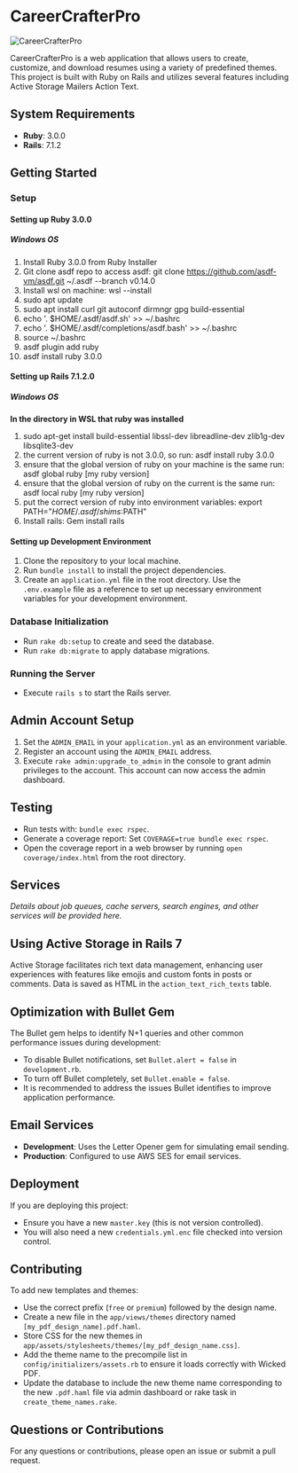 # CareerCrafterPro

![CareerCrafterPro](https://logo-career-crafter-pro.s3.amazonaws.com/logo.png)

CareerCrafterPro is a web application that allows users to create, customize, and download resumes using a variety of predefined themes. This project is built with Ruby on Rails and utilizes several features including Active Storage Mailers Action Text.

## System Requirements

- **Ruby**: 3.0.0
- **Rails**: 7.1.2

## Getting Started

### Setup

#### Setting up Ruby 3.0.0

##### Windows OS
1. Install Ruby 3.0.0 from Ruby Installer
2. Git clone asdf repo to access asdf: git clone https://github.com/asdf-vm/asdf.git ~/.asdf --branch v0.14.0
3. Install wsl on machine: wsl --install
4. sudo apt update
5. sudo apt install curl git autoconf dirmngr gpg build-essential
6. echo '. $HOME/.asdf/asdf.sh' >> ~/.bashrc
7. echo '. $HOME/.asdf/completions/asdf.bash' >> ~/.bashrc
8. source ~/.bashrc
9. asdf plugin add ruby
10. asdf install ruby 3.0.0

#### Setting up Rails 7.1.2.0

##### Windows OS
**In the directory in WSL that ruby was installed**
1. sudo apt-get install build-essential libssl-dev libreadline-dev zlib1g-dev libsqlite3-dev
2. the current version of ruby is not 3.0.0, so run: asdf install ruby 3.0.0
3. ensure that the global version of ruby on your machine is the same run: asdf global ruby [my ruby version]
4. ensure that the global version of ruby on the current  is the same run: asdf local ruby [my ruby version]
5. put the correct version of ruby into environment variables: export PATH="$HOME/.asdf/shims:$PATH"
6. Install rails: Gem install rails


#### Setting up Development Environment

1. Clone the repository to your local machine.
2. Run `bundle install` to install the project dependencies.
3. Create an `application.yml` file in the root directory. Use the `.env.example` file as a reference to set up necessary environment variables for your development environment.

### Database Initialization

- Run `rake db:setup` to create and seed the database.
- Run `rake db:migrate` to apply database migrations.

### Running the Server

- Execute `rails s` to start the Rails server.

## Admin Account Setup

1. Set the `ADMIN_EMAIL` in your `application.yml` as an environment variable.
2. Register an account using the `ADMIN_EMAIL` address.
3. Execute `rake admin:upgrade_to_admin` in the console to grant admin privileges to the account. This account can now access the admin dashboard.

## Testing

- Run tests with: `bundle exec rspec`.
- Generate a coverage report: Set `COVERAGE=true bundle exec rspec`.
- Open the coverage report in a web browser by running `open coverage/index.html` from the root directory.

## Services

_Details about job queues, cache servers, search engines, and other services will be provided here._

## Using Active Storage in Rails 7

Active Storage facilitates rich text data management, enhancing user experiences with features like emojis and custom fonts in posts or comments. Data is saved as HTML in the `action_text_rich_texts` table.

## Optimization with Bullet Gem

The Bullet gem helps to identify N+1 queries and other common performance issues during development:

- To disable Bullet notifications, set `Bullet.alert = false` in `development.rb`.
- To turn off Bullet completely, set `Bullet.enable = false`.
- It is recommended to address the issues Bullet identifies to improve application performance.

## Email Services

- **Development**: Uses the Letter Opener gem for simulating email sending.
- **Production**: Configured to use AWS SES for email services.

## Deployment

If you are deploying this project:

- Ensure you have a new `master.key` (this is not version controlled).
- You will also need a new `credentials.yml.enc` file checked into version control.

## Contributing

To add new templates and themes:

- Use the correct prefix (`free` or `premium`) followed by the design name.
- Create a new file in the `app/views/themes` directory named `[my_pdf_design_name].pdf.haml`.
- Store CSS for the new themes in `app/assets/stylesheets/themes/[my_pdf_design_name.css]`.
- Add the theme name to the precompile list in `config/initializers/assets.rb` to ensure it loads correctly with Wicked PDF.
- Update the database to include the new theme name corresponding to the new `.pdf.haml` file via admin dashboard or rake task in `create_theme_names.rake`.

## Questions or Contributions

For any questions or contributions, please open an issue or submit a pull request.

